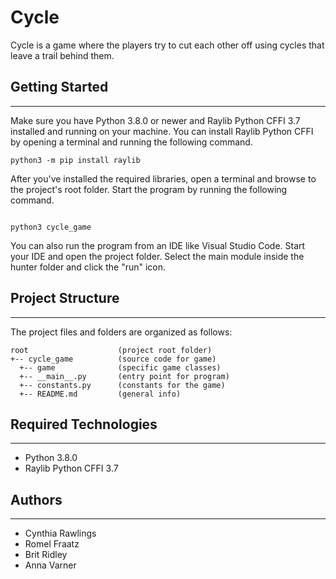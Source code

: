 # Cycle 

Cycle is a game where the players try to cut each other off using cycles that leave a trail behind them.

## Getting Started
---
Make sure you have Python 3.8.0 or newer and Raylib Python CFFI 3.7 installed and running on your machine. You can install Raylib Python CFFI by opening a terminal and running the following command.
```
python3 -m pip install raylib
```
After you've installed the required libraries, open a terminal and browse to the project's root folder. Start the program by running the following command.
```

python3 cycle_game 
```
You can also run the program from an IDE like Visual Studio Code. Start your IDE and open the 
project folder. Select the main module inside the hunter folder and click the "run" icon.

## Project Structure
---
The project files and folders are organized as follows:
```
root                    (project root folder)
+-- cycle_game          (source code for game)
  +-- game              (specific game classes)
  +-- __main__.py       (entry point for program)
  +-- constants.py      (constants for the game)
  +-- README.md         (general info)
```

## Required Technologies
---
* Python 3.8.0
* Raylib Python CFFI 3.7

## Authors
---
* Cynthia Rawlings
* Romel Fraatz
* Brit Ridley
* Anna Varner
